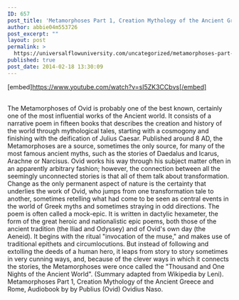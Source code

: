 ```yaml
---
ID: 657
post_title: 'Metamorphoses Part 1, Creation Mythology of the Ancient Greece and Rome,  #UfU'
author: abbie04m553726
post_excerpt: ""
layout: post
permalink: >
  https://universalflowuniversity.com/uncategorized/metamorphoses-part-1-creation-mythology-of-the-ancient-greece-and-rome-ufu/
published: true
post_date: 2014-02-18 13:30:09
---
```

[embed]https://www.youtube.com/watch?v=sI5ZK3CCbvs[/embed]</br></br>
<p>The Metamorphoses of Ovid is probably one of the best known, certainly one of the most influential works of the Ancient world. It consists of a narrative poem in fifteen books that describes the creation and history of the world through mythological tales, starting with a cosmogony and finishing with the deification of Julius Caesar. Published around 8 AD, the Metamorphoses are a source, sometimes the only source, for many of the most famous ancient myths, such as the stories of Daedalus and Icarus, Arachne or Narcisus. 
Ovid works his way through his subject matter often in an apparently arbitrary fashion; however, the connection between all the seemingly unconnected stories is that all of them talk about transformation. Change as the only permanent aspect of nature is the certainty that underlies the work of Ovid, who jumps from one transformation tale to another, sometimes retelling what had come to be seen as central events in the world of Greek myths and sometimes straying in odd directions. The poem is often called a mock-epic. It is written in dactylic hexameter, the form of the great heroic and nationalistic epic poems, both those of the ancient tradition (the Iliad and Odyssey) and of Ovid's own day (the Aeneid). It begins with the ritual "invocation of the muse," and makes use of traditional epithets and circumlocutions. But instead of following and extolling the deeds of a human hero, it leaps from story to story sometimes in very cunning ways, and, because of the clever ways in which it connects the stories, the Metamorphoses were once called the "Thousand and One Nights of the Ancient World". (Summary adapted from Wikipedia by Leni).
Metamorphoses Part 1, Creation Mythology of the Ancient Greece and Rome, Audiobook by by Publius (Ovid) Ovidius Naso.</p>